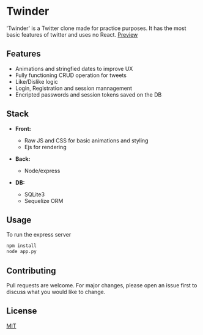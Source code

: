 # Twinder

'Twinder' is a Twitter clone made for practice purposes. It has the most basic features of twitter and uses no React. 
[Preview](https://twinder.onrender.com)

## Features
- Animations and stringfied dates to improve UX
- Fully functioning CRUD operation for tweets
- Like/Dislike logic
- Login, Registration and session mannagement
- Encripted passwords and session tokens saved on the DB

## Stack
- **Front:**
	-  Raw JS and CSS for basic animations and styling
	- Ejs for rendering

- **Back:**
	- Node/express

- **DB:**
	-	SQLite3
	- Sequelize ORM


## Usage
To run the express server
```bash
npm install
node app.py
```

## Contributing

Pull requests are welcome. For major changes, please open an issue first
to discuss what you would like to change.

## License

[MIT](https://choosealicense.com/licenses/mit/)
